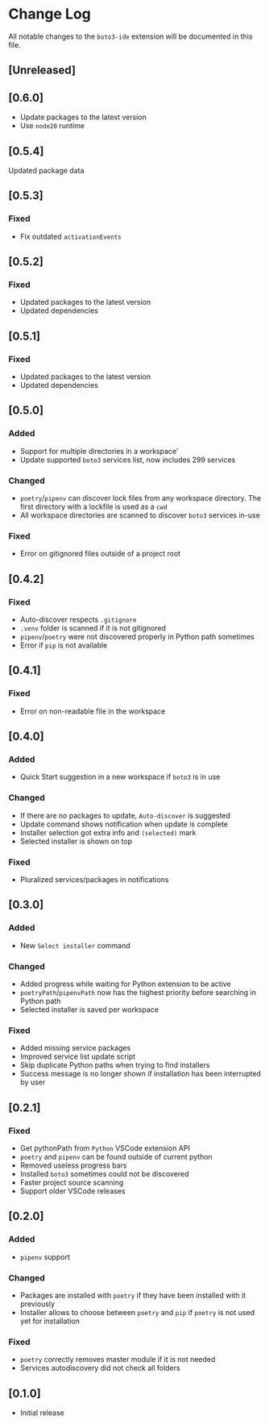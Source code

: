 # Change Log

All notable changes to the `boto3-ide` extension will be documented in this file.

## [Unreleased]

## [0.6.0]
- Update packages to the latest version
- Use `node20` runtime

## [0.5.4]
Updated package data

## [0.5.3]
### Fixed
- Fix outdated `activationEvents`

## [0.5.2]
### Fixed
- Updated packages to the latest version
- Updated dependencies

## [0.5.1]
### Fixed
- Updated packages to the latest version
- Updated dependencies

## [0.5.0]
### Added
- Support for multiple directories in a workspace'
- Update supported `boto3` services list, now includes 299 services

### Changed
- `poetry`/`pipenv` can discover lock files from any workspace directory. The first directory with a lockfile is used as a `cwd`
- All workspace directories are scanned to discover `boto3` services in-use

### Fixed
- Error on gitignored files outside of a project root

## [0.4.2]
### Fixed
- Auto-discover respects `.gitignore`
- `.venv` folder is scanned if it is not gitignored
- `pipenv`/`poetry` were not discovered properly in Python path sometimes
- Error if `pip` is not available

## [0.4.1]
### Fixed
- Error on non-readable file in the workspace

## [0.4.0]
### Added
- Quick Start suggestion in a new workspace if `boto3` is in use

### Changed
- If there are no packages to update, `Auto-discover` is suggested
- Update command shows notification when update is complete
- Installer selection got extra info and `(selected)` mark
- Selected installer is shown on top

### Fixed
- Pluralized services/packages in notifications

## [0.3.0]
### Added
- New `Select installer` command

### Changed
- Added progress while waiting for Python extension to be active
- `poetryPath`/`pipenvPath` now has the highest priority before searching in Python path
- Selected installer is saved per workspace

### Fixed
- Added missing service packages
- Improved service list update script
- Skip duplicate Python paths when trying to find installers
- Success message is no longer shown if installation has been interrupted by user

## [0.2.1]
### Fixed
- Get pythonPath from `Python` VSCode extension API
- `poetry` and `pipenv` can be found outside of current python
- Removed useless progress bars
- Installed `boto3` sometimes could not be discovered
- Faster project source scanning
- Support older VSCode releases

## [0.2.0]
### Added
- `pipenv` support

### Changed
- Packages are installed with `poetry` if they have been installed with it previously
- Installer allows to choose between `poetry` and `pip` if `poetry` is not used yet for installation

### Fixed
- `poetry` correctly removes master module if it is not needed
- Services autodiscovery did not check all folders

## [0.1.0]
- Initial release
